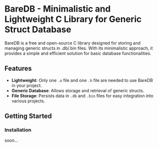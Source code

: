 # BareDB - Minimalistic and Lightweight C Library for Generic Struct Database

BareDB is a free and open-source C library designed for storing and managing generic structs in .db/.bin files. With its minimalistic approach, it provides a simple and efficient solution for basic database functionalities.

## Features

- **Lightweight**: Only one `.o` file and one `.h` file are needed to use BareDB in your project.
- **Generic Database**: Allows storage and retrieval of generic structs.
- **File Storage**: Persists data in `.db` and `.bin` files for easy integration into various projects.

## Getting Started

### Installation
soon...
